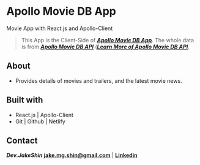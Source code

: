 # Apollo Movie DB App
Movie App with React.js and Apollo-Client

>This App is the Client-Side of ***[Apollo Movie DB App](https://github.com/jake-mg-shin/apollo-movie-db-app-react)***. The whole data is from ***[Apollo Movie DB API](https://movie-api-graphql.now.sh/)*** (***[Learn More of Apollo Movie DB API](https://github.com/jake-mg-shin/apollo-movie-db-api-graphql)***.

## About

- Provides details of movies and trailers, and the latest movie news.

## Built with

- React.js | Apollo-Client
- Git | Github | Netlify

## Contact

***Dev.JakeShin***  **jake.mg.shin@gmail.com** | **[Linkedin](https://www.linkedin.com/in/developer-js/)**
